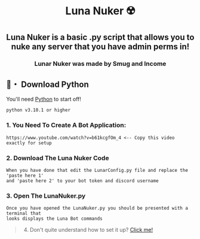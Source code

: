 <h1 align="center">
  Luna Nuker ☢️
</h1>

<h2 align="center">
  Luna Nuker is a basic .py script that allows you to nuke any server that you have admin perms in!
</h2>

<h3 align="center">
  Lunar Nuker was made by
      Smug and Income
</h3>

## 🐍・ Download Python

You'll need [Python](https://www.python.org/downloads/) to start off!
```sh-session
python v3.10.1 or higher
```

### 1. You Need To Create A Bot Application:
```
https://www.youtube.com/watch?v=b61kcgfOm_4 <-- Copy this video exactly for setup
```

### 2. Download The Luna Nuker Code 
```
When you have done that edit the LunarConfig.py file and replace the 'paste here 1'
and 'paste here 2' to your bot token and discord username
```

### 3. Open The LunaNuker.py
```
Once you have opened the LunaNuker.py you should be presented with a terminal that 
looks displays the Luna Bot commands
```

> 4. Don't quite understand how to set it up? [Click me!](https://discord.gg/PskF2YeXnd)
